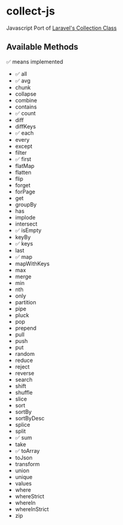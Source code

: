 # collect-js
Javascript Port of [Laravel's Collection Class](https://github.com/laravel/framework/blob/5.4/src/Illuminate/Support/Collection.php)

## Available Methods

:white_check_mark: means implemented

- :white_check_mark: all
- :white_check_mark: avg
- chunk
- collapse
- combine
- contains
- :white_check_mark: count
- diff
- diffKeys
- :white_check_mark: each
- every
- except
- filter
- :white_check_mark: first
- flatMap
- flatten
- flip
- forget
- forPage
- get
- groupBy
- has
- implode
- intersect
- :white_check_mark: isEmpty
- keyBy
- :white_check_mark: keys
- last
- :white_check_mark: map
- mapWithKeys
- max
- merge
- min
- nth
- only
- partition
- pipe
- pluck
- pop
- prepend
- pull
- push
- put
- random
- reduce
- reject
- reverse
- search
- shift
- shuffle
- slice
- sort
- sortBy
- sortByDesc
- splice
- split
- :white_check_mark: sum
- take
- :white_check_mark: toArray
- toJson
- transform
- union
- unique
- values
- where
- whereStrict
- whereIn
- whereInStrict
- zip
